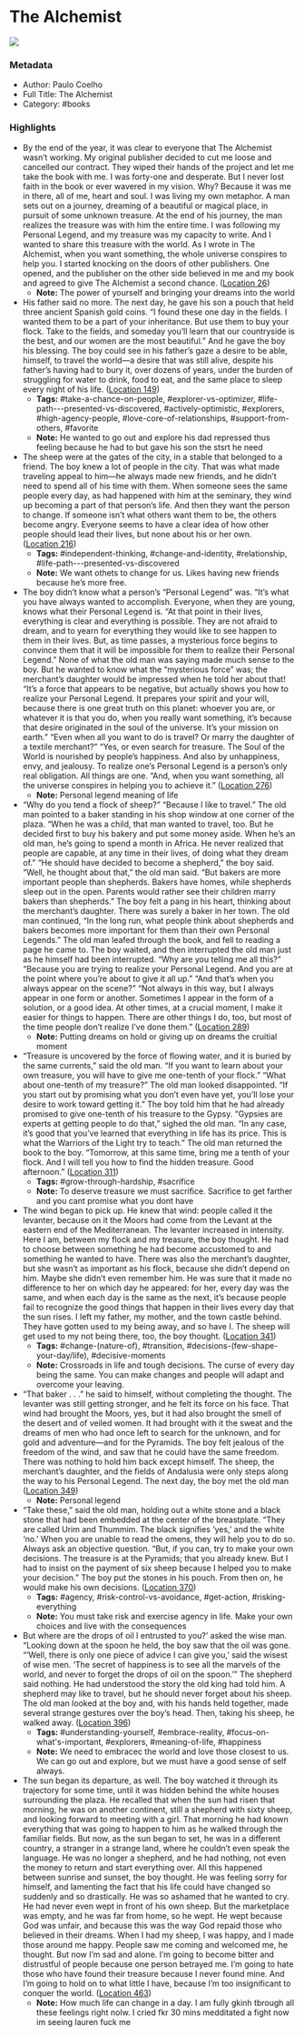 # The Alchemist

![](https://images-na.ssl-images-amazon.com/images/I/51Z0nLAfLmL._SL200_.jpg)

### Metadata

- Author: Paulo Coelho
- Full Title: The Alchemist
- Category: #books

### Highlights

- By the end of the year, it was clear to everyone that The Alchemist wasn’t working. My original publisher decided to cut me loose and cancelled our contract. They wiped their hands of the project and let me take the book with me. I was forty-one and desperate. But I never lost faith in the book or ever wavered in my vision. Why? Because it was me in there, all of me, heart and soul. I was living my own metaphor. A man sets out on a journey, dreaming of a beautiful or magical place, in pursuit of some unknown treasure. At the end of his journey, the man realizes the treasure was with him the entire time. I was following my Personal Legend, and my treasure was my capacity to write. And I wanted to share this treasure with the world. As I wrote in The Alchemist, when you want something, the whole universe conspires to help you. I started knocking on the doors of other publishers. One opened, and the publisher on the other side believed in me and my book and agreed to give The Alchemist a second chance. ([Location 26](https://readwise.io/to_kindle?action=open&asin=B00U6SFUSS&location=26))
    - **Note:** The power of yourself and bringing your dreams into the world
- His father said no more. The next day, he gave his son a pouch that held three ancient Spanish gold coins. “I found these one day in the fields. I wanted them to be a part of your inheritance. But use them to buy your flock. Take to the fields, and someday you’ll learn that our countryside is the best, and our women are the most beautiful.” And he gave the boy his blessing. The boy could see in his father’s gaze a desire to be able, himself, to travel the world—a desire that was still alive, despite his father’s having had to bury it, over dozens of years, under the burden of struggling for water to drink, food to eat, and the same place to sleep every night of his life. ([Location 149](https://readwise.io/to_kindle?action=open&asin=B00U6SFUSS&location=149))
    - **Tags:** #take-a-chance-on-people, #explorer-vs-optimizer, #life-path---presented-vs-discovered, #actively-optimistic, #explorers, #high-agency-people, #love-core-of-relationships, #support-from-others, #favorite
    - **Note:** He wanted to go out and explore his dad repressed thus feeling because he had to but gave his son the stsrt he need
- The sheep were at the gates of the city, in a stable that belonged to a friend. The boy knew a lot of people in the city. That was what made traveling appeal to him—he always made new friends, and he didn’t need to spend all of his time with them. When someone sees the same people every day, as had happened with him at the seminary, they wind up becoming a part of that person’s life. And then they want the person to change. If someone isn’t what others want them to be, the others become angry. Everyone seems to have a clear idea of how other people should lead their lives, but none about his or her own. ([Location 216](https://readwise.io/to_kindle?action=open&asin=B00U6SFUSS&location=216))
    - **Tags:** #independent-thinking, #change-and-identity, #relationship, #life-path---presented-vs-discovered
    - **Note:** We want othets to change for us. Likes having new friends because he’s more free.
- The boy didn’t know what a person’s “Personal Legend” was. “It’s what you have always wanted to accomplish. Everyone, when they are young, knows what their Personal Legend is. “At that point in their lives, everything is clear and everything is possible. They are not afraid to dream, and to yearn for everything they would like to see happen to them in their lives. But, as time passes, a mysterious force begins to convince them that it will be impossible for them to realize their Personal Legend.” None of what the old man was saying made much sense to the boy. But he wanted to know what the “mysterious force” was; the merchant’s daughter would be impressed when he told her about that! “It’s a force that appears to be negative, but actually shows you how to realize your Personal Legend. It prepares your spirit and your will, because there is one great truth on this planet: whoever you are, or whatever it is that you do, when you really want something, it’s because that desire originated in the soul of the universe. It’s your mission on earth.” “Even when all you want to do is travel? Or marry the daughter of a textile merchant?” “Yes, or even search for treasure. The Soul of the World is nourished by people’s happiness. And also by unhappiness, envy, and jealousy. To realize one’s Personal Legend is a person’s only real obligation. All things are one. “And, when you want something, all the universe conspires in helping you to achieve it.” ([Location 276](https://readwise.io/to_kindle?action=open&asin=B00U6SFUSS&location=276))
    - **Note:** Personal legend meaning of life
- “Why do you tend a flock of sheep?” “Because I like to travel.” The old man pointed to a baker standing in his shop window at one corner of the plaza. “When he was a child, that man wanted to travel, too. But he decided first to buy his bakery and put some money aside. When he’s an old man, he’s going to spend a month in Africa. He never realized that people are capable, at any time in their lives, of doing what they dream of.” “He should have decided to become a shepherd,” the boy said. “Well, he thought about that,” the old man said. “But bakers are more important people than shepherds. Bakers have homes, while shepherds sleep out in the open. Parents would rather see their children marry bakers than shepherds.” The boy felt a pang in his heart, thinking about the merchant’s daughter. There was surely a baker in her town. The old man continued, “In the long run, what people think about shepherds and bakers becomes more important for them than their own Personal Legends.” The old man leafed through the book, and fell to reading a page he came to. The boy waited, and then interrupted the old man just as he himself had been interrupted. “Why are you telling me all this?” “Because you are trying to realize your Personal Legend. And you are at the point where you’re about to give it all up.” “And that’s when you always appear on the scene?” “Not always in this way, but I always appear in one form or another. Sometimes I appear in the form of a solution, or a good idea. At other times, at a crucial moment, I make it easier for things to happen. There are other things I do, too, but most of the time people don’t realize I’ve done them.” ([Location 289](https://readwise.io/to_kindle?action=open&asin=B00U6SFUSS&location=289))
    - **Note:** Putting dreams on hold or giving up on dreams the cruitial moment
- “Treasure is uncovered by the force of flowing water, and it is buried by the same currents,” said the old man. “If you want to learn about your own treasure, you will have to give me one-tenth of your flock.” “What about one-tenth of my treasure?” The old man looked disappointed. “If you start out by promising what you don’t even have yet, you’ll lose your desire to work toward getting it.” The boy told him that he had already promised to give one-tenth of his treasure to the Gypsy. “Gypsies are experts at getting people to do that,” sighed the old man. “In any case, it’s good that you’ve learned that everything in life has its price. This is what the Warriors of the Light try to teach.” The old man returned the book to the boy. “Tomorrow, at this same time, bring me a tenth of your flock. And I will tell you how to find the hidden treasure. Good afternoon.” ([Location 311](https://readwise.io/to_kindle?action=open&asin=B00U6SFUSS&location=311))
    - **Tags:** #grow-through-hardship, #sacrifice
    - **Note:** To deserve treasure we must sacrifice. Sacrifice to get farther and you cant promise what you dont have
- The wind began to pick up. He knew that wind: people called it the levanter, because on it the Moors had come from the Levant at the eastern end of the Mediterranean. The levanter increased in intensity. Here I am, between my flock and my treasure, the boy thought. He had to choose between something he had become accustomed to and something he wanted to have. There was also the merchant’s daughter, but she wasn’t as important as his flock, because she didn’t depend on him. Maybe she didn’t even remember him. He was sure that it made no difference to her on which day he appeared: for her, every day was the same, and when each day is the same as the next, it’s because people fail to recognize the good things that happen in their lives every day that the sun rises. I left my father, my mother, and the town castle behind. They have gotten used to my being away, and so have I. The sheep will get used to my not being there, too, the boy thought. ([Location 341](https://readwise.io/to_kindle?action=open&asin=B00U6SFUSS&location=341))
    - **Tags:** #change-(nature-of), #transition, #decisions-(few-shape-your-day/life), #decisive-moments
    - **Note:** Crossroads in life and tough decisions. The curse of every day being the same. You can make changes and people will adapt and overcome your leaving.
- “That baker . . .” he said to himself, without completing the thought. The levanter was still getting stronger, and he felt its force on his face. That wind had brought the Moors, yes, but it had also brought the smell of the desert and of veiled women. It had brought with it the sweat and the dreams of men who had once left to search for the unknown, and for gold and adventure—and for the Pyramids. The boy felt jealous of the freedom of the wind, and saw that he could have the same freedom. There was nothing to hold him back except himself. The sheep, the merchant’s daughter, and the fields of Andalusia were only steps along the way to his Personal Legend. The next day, the boy met the old man ([Location 349](https://readwise.io/to_kindle?action=open&asin=B00U6SFUSS&location=349))
    - **Note:** Personal legend
- “Take these,” said the old man, holding out a white stone and a black stone that had been embedded at the center of the breastplate. “They are called Urim and Thummim. The black signifies ‘yes,’ and the white ‘no.’ When you are unable to read the omens, they will help you to do so. Always ask an objective question. “But, if you can, try to make your own decisions. The treasure is at the Pyramids; that you already knew. But I had to insist on the payment of six sheep because I helped you to make your decision.” The boy put the stones in his pouch. From then on, he would make his own decisions. ([Location 370](https://readwise.io/to_kindle?action=open&asin=B00U6SFUSS&location=370))
    - **Tags:** #agency, #risk-control-vs-avoidance, #get-action, #risking-everything
    - **Note:** You must take risk and exercise agency in life. Make your own choices and live with the consequences
- But where are the drops of oil I entrusted to you?’ asked the wise man. “Looking down at the spoon he held, the boy saw that the oil was gone. “‘Well, there is only one piece of advice I can give you,’ said the wisest of wise men. ‘The secret of happiness is to see all the marvels of the world, and never to forget the drops of oil on the spoon.’” The shepherd said nothing. He had understood the story the old king had told him. A shepherd may like to travel, but he should never forget about his sheep. The old man looked at the boy and, with his hands held together, made several strange gestures over the boy’s head. Then, taking his sheep, he walked away. ([Location 396](https://readwise.io/to_kindle?action=open&asin=B00U6SFUSS&location=396))
    - **Tags:** #understanding-yourself, #embrace-reality, #focus-on-what's-important, #explorers, #meaning-of-life, #happiness
    - **Note:** We need to embracec the world and love those closest to us. We can go out and explore, but we must have a good sense of self always.
- The sun began its departure, as well. The boy watched it through its trajectory for some time, until it was hidden behind the white houses surrounding the plaza. He recalled that when the sun had risen that morning, he was on another continent, still a shepherd with sixty sheep, and looking forward to meeting with a girl. That morning he had known everything that was going to happen to him as he walked through the familiar fields. But now, as the sun began to set, he was in a different country, a stranger in a strange land, where he couldn’t even speak the language. He was no longer a shepherd, and he had nothing, not even the money to return and start everything over. All this happened between sunrise and sunset, the boy thought. He was feeling sorry for himself, and lamenting the fact that his life could have changed so suddenly and so drastically. He was so ashamed that he wanted to cry. He had never even wept in front of his own sheep. But the marketplace was empty, and he was far from home, so he wept. He wept because God was unfair, and because this was the way God repaid those who believed in their dreams. When I had my sheep, I was happy, and I made those around me happy. People saw me coming and welcomed me, he thought. But now I’m sad and alone. I’m going to become bitter and distrustful of people because one person betrayed me. I’m going to hate those who have found their treasure because I never found mine. And I’m going to hold on to what little I have, because I’m too insignificant to conquer the world. ([Location 463](https://readwise.io/to_kindle?action=open&asin=B00U6SFUSS&location=463))
    - **Note:** How much life can change in a day. I am fully gkinh tbrough all these feelings right nolw. I cried fkr 30 mins medditated a fight now im seeing lauren fuck me
